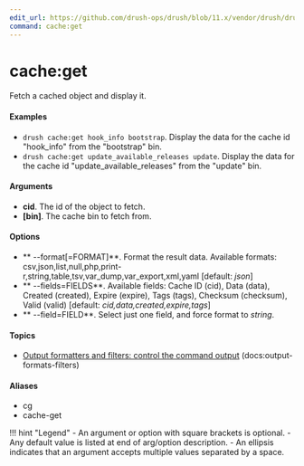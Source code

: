 ```yaml
---
edit_url: https://github.com/drush-ops/drush/blob/11.x/vendor/drush/drush/src/Commands/core/CacheCommands.php
command: cache:get
---
```

# cache:get

Fetch a cached object and display it.

#### Examples

- <code>drush cache:get hook_info bootstrap</code>. Display the data for the cache id "hook_info" from the "bootstrap" bin.
- <code>drush cache:get update_available_releases update</code>. Display the data for the cache id "update_available_releases" from the "update" bin.

#### Arguments

- **cid**. The id of the object to fetch.
- **[bin]**. The cache bin to fetch from.

#### Options

- ** --format[=FORMAT]**. Format the result data. Available formats: csv,json,list,null,php,print-r,string,table,tsv,var_dump,var_export,xml,yaml [default: *json*]
- ** --fields=FIELDS**. Available fields: Cache ID (cid), Data (data), Created (created), Expire (expire), Tags (tags), Checksum (checksum), Valid (valid) [default: *cid,data,created,expire,tags*]
- ** --field=FIELD**. Select just one field, and force format to *string*.

#### Topics

- [Output formatters and filters: control the command output](../../vendor/drush/drush/docs/output-formats-filters.md) (docs:output-formats-filters)

#### Aliases

- cg
- cache-get

!!! hint "Legend"
    - An argument or option with square brackets is optional.
    - Any default value is listed at end of arg/option description.
    - An ellipsis indicates that an argument accepts multiple values separated by a space.